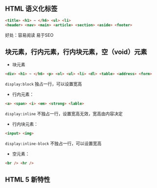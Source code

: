 ## HTML 语义化标签

```html
<title> <h1> ~ </h6> <ul> <li> 
<header> <nav> <main> <article> <section> <aside> <footer>
```

好处：容易阅读 易于SEO

## 块元素，行内元素，行内块元素，空（void）元素

- 块元素

```html
<div> <h1> ~ </h6> <p> <ol> <ul> <li> <dl> <table> <address> <form>
```

`display:block` 独占一行，可以设置宽高

- 行内元素：

```html
<a> <span> <i> <em> <strong> <lable>
```

`display:inline` 不独占一行，设置宽高无效，宽高由内容决定

- 行内块元素：

```html
<input> <img>
```

`display:inline-block` 不独占一行，可以设置宽高

- 空元素：

```html
<br /> <hr />
```

## HTML 5 新特性


